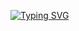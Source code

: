[![Typing SVG](https://readme-typing-svg.demolab.com?font=Fira+Code&pause=500&random=false&width=435&lines=The+five+boxing+wizards+jump+quickly)](https://git.io/typing-svg)
